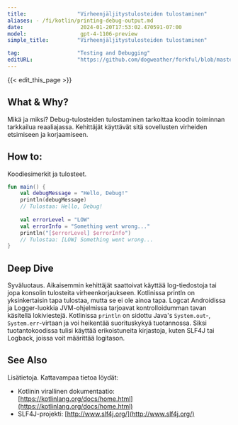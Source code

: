 ```yaml
---
title:                "Virheenjäljitystulosteiden tulostaminen"
aliases: - /fi/kotlin/printing-debug-output.md
date:                  2024-01-20T17:53:02.470591-07:00
model:                 gpt-4-1106-preview
simple_title:         "Virheenjäljitystulosteiden tulostaminen"

tag:                  "Testing and Debugging"
editURL:              "https://github.com/dogweather/forkful/blob/master/content/fi/kotlin/printing-debug-output.md"
---
```


{{< edit_this_page >}}

## What & Why?
Mikä ja miksi? Debug-tulosteiden tulostaminen tarkoittaa koodin toiminnan tarkkailua reaaliajassa. Kehittäjät käyttävät sitä sovellusten virheiden etsimiseen ja korjaamiseen.

## How to:
Koodiesimerkit ja tulosteet.

```Kotlin
fun main() {
    val debugMessage = "Hello, Debug!"
    println(debugMessage)
    // Tulostaa: Hello, Debug!
    
    val errorLevel = "LOW"
    val errorInfo = "Something went wrong..."
    println("[$errorLevel] $errorInfo")
    // Tulostaa: [LOW] Something went wrong...
}
```

## Deep Dive
Syväluotaus. Aikaisemmin kehittäjät saattoivat käyttää log-tiedostoja tai jopa konsolin tulosteita virheenkorjaukseen. Kotlinissa println on yksinkertaisin tapa tulostaa, mutta se ei ole ainoa tapa. Logcat Androidissa ja Logger-luokkia JVM-ohjelmissa tarjoavat kontrolloidumman tavan käsitellä lokiviestejä. Kotlinissa `println` on sidottu Java's `System.out`-, `System.err`-virtaan ja voi heikentää suorituskykyä tuotannossa. Siksi tuotantokoodissa tulisi käyttää erikoistuneita kirjastoja, kuten SLF4J tai Logback, joissa voit määrittää logitason.

## See Also
Lisätietoja. Kattavampaa tietoa löydät:

- Kotlinin virallinen dokumentaatio: [https://kotlinlang.org/docs/home.html](https://kotlinlang.org/docs/home.html)
- SLF4J-projekti: [http://www.slf4j.org/](http://www.slf4j.org/)
